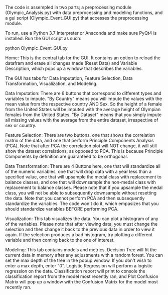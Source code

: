 The code is assempled in two parts; a preprocessing module (Olympic_Analysis.py) with data preprocessing and modeling functions, and a gui script (Olympic_Event_GUI.py) that accesses the preprocessing module. 

To run, use a Python 3.7 Interpreter or Anaconda and make sure PyQt4 is installed. Run the GUI script as such:

python Olympic_Event_GUI.py

Home: This is the central tab for the GUI. It contains an option to reload the datafram and erase all changes made (Reset Data) and Variable Description, which pops up a window that describes the variables. 

The GUI has tabs for Data Imputation, Feature Selection, Data Transformation, Visualization, and Modeling.

Data Imputation: There are 6 buttons that correspond to different types and variables to impute. "By Country" means you will impute the values with the mean value from the respective country AND Sex. So the height of a female from the United States will be imputed with the average height of Olympian females from the United States. "By Dataset" means that you simply impute all missing values with the average from the entire dataset, irrespective of sex or country.

Feature Selection: There are two buttons, one that shows the correlation matrix of the data, and one that perform Principle Components Analysis (PCA). Note that after PCA the correlation plot will NOT change, it will still show the dataset correlations, as opposed to PCA. This is because Principle Components by definition are guaranteed to be orthogonal. 

Data Transformation: There are 4 Buttons here, one that will standardize all of the numeric variables, one that will drop data with a year less than a specified value, one that will upsample the medal class with replacement to balance classes, and one that will downsample the non-medal class with replacement to balance classes. Please note that if you upsample the medal class, you will not be able to subsequently downsample without resetting the data. Note that you cannot perform PCA and then subsequently standardize the variables. The code won't do it, which empasizes that you should standardize variables BEFORE performing PCA. 

Visualization: This tab visualizes the data. You can plot a histogram of any of the variables. Please note that after viewing data, you must change the selection and then change it back to the previous data in order to view it again. If the selection produces a bad histogram, try plotting a different variable and then coming back to the one of interest.

Modeling: This tab contains models and metrics. Decision Tree will fit the current data in memory after any adjustments with a random forest. You can set the max depth of the tree in the popup window. If you don't wish to enter a max depth, enter "0". Logistic Regression will perform a logistic regression on the data. Classification report will print to console the classification report from the model most recently ran, and Plot Confusion Matrix will pop up a window with the Confusion Matrix for the model most recently ran.  
